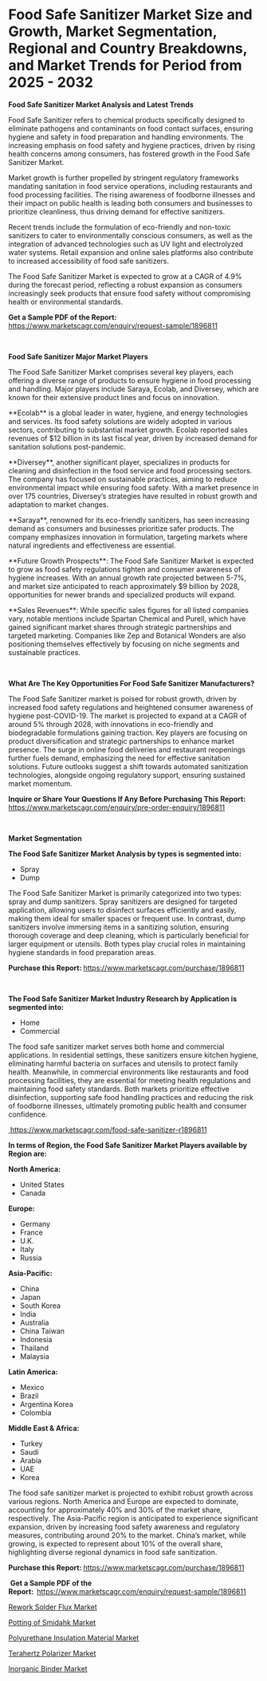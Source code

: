 <p><h1>Food Safe Sanitizer Market Size and Growth, Market Segmentation, Regional and Country Breakdowns, and Market Trends for Period from 2025 -  2032</h1></p><p><strong>Food Safe Sanitizer Market Analysis and Latest Trends</strong></p>
<p><p>Food Safe Sanitizer refers to chemical products specifically designed to eliminate pathogens and contaminants on food contact surfaces, ensuring hygiene and safety in food preparation and handling environments. The increasing emphasis on food safety and hygiene practices, driven by rising health concerns among consumers, has fostered growth in the Food Safe Sanitizer Market. </p><p>Market growth is further propelled by stringent regulatory frameworks mandating sanitation in food service operations, including restaurants and food processing facilities. The rising awareness of foodborne illnesses and their impact on public health is leading both consumers and businesses to prioritize cleanliness, thus driving demand for effective sanitizers. </p><p>Recent trends include the formulation of eco-friendly and non-toxic sanitizers to cater to environmentally conscious consumers, as well as the integration of advanced technologies such as UV light and electrolyzed water systems. Retail expansion and online sales platforms also contribute to increased accessibility of food safe sanitizers. </p><p>The Food Safe Sanitizer Market is expected to grow at a CAGR of 4.9% during the forecast period, reflecting a robust expansion as consumers increasingly seek products that ensure food safety without compromising health or environmental standards.</p></p>
<p><strong>Get a Sample PDF of the Report:&nbsp;</strong> <a href="https://www.marketscagr.com/enquiry/request-sample/1896811?utm_campaign=2194&utm_medium=2&utm_source=Github&utm_content=ia&utm_term=02042025&utm_id=food-safe-sanitizer">https://www.marketscagr.com/enquiry/request-sample/1896811</a></p>
<p>&nbsp;</p>
<p><strong>Food Safe Sanitizer Major Market Players</strong></p>
<p><p>The Food Safe Sanitizer Market comprises several key players, each offering a diverse range of products to ensure hygiene in food processing and handling. Major players include Saraya, Ecolab, and Diversey, which are known for their extensive product lines and focus on innovation.</p><p>**Ecolab** is a global leader in water, hygiene, and energy technologies and services. Its food safety solutions are widely adopted in various sectors, contributing to substantial market growth. Ecolab reported sales revenues of $12 billion in its last fiscal year, driven by increased demand for sanitation solutions post-pandemic.</p><p>**Diversey**, another significant player, specializes in products for cleaning and disinfection in the food service and food processing sectors. The company has focused on sustainable practices, aiming to reduce environmental impact while ensuring food safety. With a market presence in over 175 countries, Diversey’s strategies have resulted in robust growth and adaptation to market changes.</p><p>**Saraya**, renowned for its eco-friendly sanitizers, has seen increasing demand as consumers and businesses prioritize safer products. The company emphasizes innovation in formulation, targeting markets where natural ingredients and effectiveness are essential.</p><p>**Future Growth Prospects**: The Food Safe Sanitizer Market is expected to grow as food safety regulations tighten and consumer awareness of hygiene increases. With an annual growth rate projected between 5-7%, and market size anticipated to reach approximately $9 billion by 2028, opportunities for newer brands and specialized products will expand.</p><p>**Sales Revenues**: While specific sales figures for all listed companies vary, notable mentions include Spartan Chemical and Purell, which have gained significant market shares through strategic partnerships and targeted marketing. Companies like Zep and Botanical Wonders are also positioning themselves effectively by focusing on niche segments and sustainable practices.</p></p>
<p>&nbsp;</p>
<p><strong>What Are The Key Opportunities For Food Safe Sanitizer Manufacturers?</strong></p>
<p><p>The Food Safe Sanitizer market is poised for robust growth, driven by increased food safety regulations and heightened consumer awareness of hygiene post-COVID-19. The market is projected to expand at a CAGR of around 5% through 2028, with innovations in eco-friendly and biodegradable formulations gaining traction. Key players are focusing on product diversification and strategic partnerships to enhance market presence. The surge in online food deliveries and restaurant reopenings further fuels demand, emphasizing the need for effective sanitation solutions. Future outlooks suggest a shift towards automated sanitization technologies, alongside ongoing regulatory support, ensuring sustained market momentum.</p></p>
<p><strong>Inquire or Share Your Questions If Any Before Purchasing This Report:</strong> <a href="https://www.marketscagr.com/enquiry/pre-order-enquiry/1896811?utm_campaign=2194&utm_medium=2&utm_source=Github&utm_content=ia&utm_term=02042025&utm_id=food-safe-sanitizer">https://www.marketscagr.com/enquiry/pre-order-enquiry/1896811</a></p>
<p>&nbsp;</p>
<p><strong>Market Segmentation</strong></p>
<p><strong>The Food Safe Sanitizer Market Analysis by types is segmented into:</strong></p>
<p><ul><li>Spray</li><li>Dump</li></ul></p>
<p><p>The Food Safe Sanitizer Market is primarily categorized into two types: spray and dump sanitizers. Spray sanitizers are designed for targeted application, allowing users to disinfect surfaces efficiently and easily, making them ideal for smaller spaces or frequent use. In contrast, dump sanitizers involve immersing items in a sanitizing solution, ensuring thorough coverage and deep cleaning, which is particularly beneficial for larger equipment or utensils. Both types play crucial roles in maintaining hygiene standards in food preparation areas.</p></p>
<p><strong>Purchase this Report:&nbsp;</strong><a href="https://www.marketscagr.com/purchase/1896811?utm_campaign=2194&utm_medium=2&utm_source=Github&utm_content=ia&utm_term=02042025&utm_id=food-safe-sanitizer">https://www.marketscagr.com/purchase/1896811</a></p>
<p>&nbsp;</p>
<p><strong>The Food Safe Sanitizer Market Industry Research by Application is segmented into:</strong></p>
<p><ul><li>Home</li><li>Commercial</li></ul></p>
<p><p>The food safe sanitizer market serves both home and commercial applications. In residential settings, these sanitizers ensure kitchen hygiene, eliminating harmful bacteria on surfaces and utensils to protect family health. Meanwhile, in commercial environments like restaurants and food processing facilities, they are essential for meeting health regulations and maintaining food safety standards. Both markets prioritize effective disinfection, supporting safe food handling practices and reducing the risk of foodborne illnesses, ultimately promoting public health and consumer confidence.</p></p>
<p><a href="https://www.marketscagr.com/food-safe-sanitizer-r1896811?utm_campaign=2194&utm_medium=2&utm_source=Github&utm_content=ia&utm_term=02042025&utm_id=food-safe-sanitizer">&nbsp;https://www.marketscagr.com/food-safe-sanitizer-r1896811</a></p>
<p><strong>In terms of Region, the Food Safe Sanitizer Market Players available by Region are:</strong></p>
<p>
    <p> <strong> North America: </strong>
        <ul>
            <li>United States</li>
            <li>Canada</li>
        </ul>
        </p> 
    <p> <strong> Europe: </strong>
        <ul>
            <li>Germany</li>
            <li>France</li>
            <li>U.K.</li>
            <li>Italy</li>
            <li>Russia</li>
        </ul>
        </p> 
    <p> <strong> Asia-Pacific: </strong>
        <ul>
            <li>China</li>
            <li>Japan</li>
            <li>South Korea</li>
            <li>India</li>
            <li>Australia</li>
            <li>China Taiwan</li>
            <li>Indonesia</li>
            <li>Thailand</li>
            <li>Malaysia</li>
        </ul>
        </p> 
    <p> <strong> Latin America: </strong>
        <ul>
            <li>Mexico</li>
            <li>Brazil</li>
            <li>Argentina Korea</li>
            <li>Colombia</li>
        </ul>
        </p> 
    <p> <strong> Middle East & Africa: </strong>
        <ul>
            <li>Turkey</li>
            <li>Saudi</li>
            <li>Arabia</li>
            <li>UAE</li>
            <li>Korea</li>
        </ul>
    </p>
    </p>
<p><p>The food safe sanitizer market is projected to exhibit robust growth across various regions. North America and Europe are expected to dominate, accounting for approximately 40% and 30% of the market share, respectively. The Asia-Pacific region is anticipated to experience significant expansion, driven by increasing food safety awareness and regulatory measures, contributing around 20% to the market. China’s market, while growing, is expected to represent about 10% of the overall share, highlighting diverse regional dynamics in food safe sanitization.</p></p>
<p><strong>Purchase this Report: </strong><a href="https://www.marketscagr.com/purchase/1896811?utm_campaign=2194&utm_medium=2&utm_source=Github&utm_content=ia&utm_term=02042025&utm_id=food-safe-sanitizer">https://www.marketscagr.com/purchase/1896811</a></p>
<p>&nbsp;<strong>Get a Sample PDF of the Report:&nbsp;&nbsp;</strong><a href="https://www.marketscagr.com/enquiry/request-sample/1896811?utm_campaign=2194&utm_medium=2&utm_source=Github&utm_content=ia&utm_term=02042025&utm_id=food-safe-sanitizer">https://www.marketscagr.com/enquiry/request-sample/1896811</a></p>
<p><strong></strong></p>
<p><p><a href="https://github.com/camacrokesw2/Market-Research-Report-List-1/blob/main/rework-solder-flux-market.md?utm_campaign=2194&utm_medium=2&utm_source=Github&utm_content=ia&utm_term=02042025&utm_id=food-safe-sanitizer">Rework Solder Flux Market</a></p><p><a href="https://github.com/beberjuban9a/Market-Research-Report-List-1/blob/main/potting-of-smidahk-market.md?utm_campaign=2194&utm_medium=2&utm_source=Github&utm_content=ia&utm_term=02042025&utm_id=food-safe-sanitizer">Potting of Smidahk Market</a></p><p><a href="https://github.com/diosohusch6x/Market-Research-Report-List-1/blob/main/polyurethane-insulation-material-market.md?utm_campaign=2194&utm_medium=2&utm_source=Github&utm_content=ia&utm_term=02042025&utm_id=food-safe-sanitizer">Polyurethane Insulation Material Market</a></p><p><a href="https://github.com/oduorsarath9/Market-Research-Report-List-1/blob/main/terahertz-polarizer-market.md?utm_campaign=2194&utm_medium=2&utm_source=Github&utm_content=ia&utm_term=02042025&utm_id=food-safe-sanitizer">Terahertz Polarizer Market</a></p><p><a href="https://github.com/ChiragRp1/Market-Research-Report-List-7/blob/main/inorganic-binder-market.md?utm_campaign=2194&utm_medium=2&utm_source=Github&utm_content=ia&utm_term=02042025&utm_id=food-safe-sanitizer">Inorganic Binder Market</a></p></p>